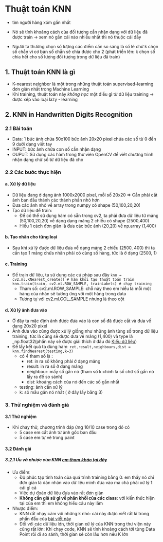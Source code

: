 # Thuật toán KNN
 - tìm người hàng xóm gần nhất
 - Nó sẽ tính khoảng cách của đối tượng cần nhận dạng với dữ liệu đã được train
    -> xem nó gần cái nào nhiều nhất thì nó thuộc cái đấy

- Người ta thường chọn số lượng các điểm cần so sáng là số lẻ chứ k chọn số chẵn vì cơ bản số chẵn sẽ chia được cho 2 (phát triển lên: k chọn số chia hết cho số lượng đối tượng trong dữ liệu đã train)


## 1. Thuật toán KNN là gì
- K-nearest neighbor là một trong những thuật toán supervised-learning đơn giản nhất trong Machine Learning
- Khi training, thuật toán này _không học_ một điều gì từ dữ liệu training -> được xếp vào loại lazy -  learning

## 2. KNN in Handwritten Digits Recognition
### 2.1 Bài toán 
- Data: 1 bức ảnh chứa 50x100 bức ảnh 20x20 pixel chứa các số từ 0 đến 9 dưới dạng viết tay 
- INPUT: bức ảnh chứa con số cần nhận dạng
- OUPUT: Sử dụng các hàm trong thư viên OpenCV để viết chương trình nhận dạng chữ số từ dữ liệu đã cho 

### 2.2 Các bước thực hiện
#### a. Xử lý dữ liệu 
- Dữ liệu đang ở dạng ảnh 1000x2000 pixel, mỗi số 20x20 
=> Cần phải cắt ảnh ban đầu thành các thành phần nhỏ hơn 
- Đưa các ảnh nhỏ về array trong numpy có shape (50,100,20,20)
- Tạo dữ liệu để train:
    - Để có thể sử dụng hàm có sẵn trong cv2, ta phải đưa dữ liệu từ mảng (50,100,20,20) về dạng dạng mảng 2 chiều có shape (2500,400)
    - Hiểu 1 cách đơn giản là đưa các bức ảnh (20,20) về np.array
    (1,400) 

#### b. Tạo nhãn cho từng loại 
- Sau khi xử lý được dữ liệu đưa về dạng mảng 2 chiều (2500, 400) thì ta cần tạo 1 mảng chứa nhãn phải có cùng số hàng, tức là ở dạng (2500, 1)
#### c. Training
- Để train dữ liệu, ta sử dụng các cú pháp sau đây
`knn = cv2.ml.KNearest_create() # hàm khởi tạo thuật toán train`
`knn.train(train, cv2.ml.ROW_SAMPLE, trainLabels) # chạy training`
    - Tham số: cv2.ml.ROW_SAMPLE: chỗ này theo em hiểu là mỗi một hàng của nhãn sẽ tương ứng với một hàng trong data
    - Tương tự với cv2.ml.COL_SAMPLE nhưng là theo cột
 #### d. Xử lý ảnh đưa vào
 - Ở đây ta mặc định ảnh được đưa vào là con số đã được cắt và đưa về dạng 20x20 pixel 
 - Ảnh đưa vào cũng được xử lý giống như những ảnh từng số trong dữ liệu training, tức là cũng sẽ được đưa về mảng (1,400) và type là _np.float32(phần này sẽ được giải thích ở đâu đó [Kiểu dữ liệu](#Ex))
 - Để lấy kết quả ta dùng hàm:
`ret,result,neighbours,dist = knn.findNearest(testing,k=3)`
    - có 4 tham số là :
        - ret: in ra số không phải ở dạng mảng 
        - result: in ra số ở dạng mảng  
        - neighbour: mấy số gần nó (tham số k chính là số chữ số gần nó lấy ra để so sánh)
        - dist: khoảng cách của nó đến các số gần nhất
    - testing: ảnh cần xử lý
    - k: số mẫu gần nó nhất ( ở đây lấy bằng 3)

### 3. Thử nghiệm và đánh giá
#### 3.1 Thử nghiệm
- Khi chạy thử, chương trình đáp ứng 10/10 case trong đó có
  - 5 case em cắt ảnh từ ảnh gốc ban đầu
  - 5 case em tự vẽ trong paint 
#### 3.2 Đánh giá
##### 3.2.1 Ưu và nhược của KNN [em tham khảo tại đây](https://machinelearningcoban.com/2017/01/08/knn/#:~:text=c%E1%BB%A7a%20c%C3%A1c%20class.-,Nh%C6%B0%E1%BB%A3c%20%C4%91i%E1%BB%83m%20c%E1%BB%A7a%20KNN,c%C3%B3%20nhi%E1%BB%81u%20%C4%91i%E1%BB%83m%20d%E1%BB%AF%20li%E1%BB%87u.)
- Ưu điểm:
    -   Độ phức tạp tính toán của quá trình training bằng 0: em thấy nó chỉ đơn giản là dãn nhãn vào dữ liệu mình đưa vào mà chả phải xử lý 1 cái gì cả
    -   Việc dự đoán dữ liệu đưa vào rất đơn giản
    -   **Không cần giả sử gì về phân khối của các class**: với kiến thức hiện tại của em thì em không hiểu câu này lắm 
- Nhược điểm:
  -   KNN rất nhạy cảm với những k nhỏ: cái này được viết rất kĩ trong phần đầu của [bài viết này](https://machinelearningcoban.com/2017/01/08/knn/#:~:text=c%E1%BB%A7a%20c%C3%A1c%20class.-,Nh%C6%B0%E1%BB%A3c%20%C4%91i%E1%BB%83m%20c%E1%BB%A7a%20KNN,c%C3%B3%20nhi%E1%BB%81u%20%C4%91i%E1%BB%83m%20d%E1%BB%AF%20li%E1%BB%87u.)
  -   Đối với các dữ liệu lớn, thời gian xử lý của KNN trong thư viện này cũng rất lớn: Khi chạy code, KNN sẽ tính khoảng cách tới từng Data Point rồi đi so sánh, thời gian sẽ còn lâu hơn nếu K lớn 
  

 